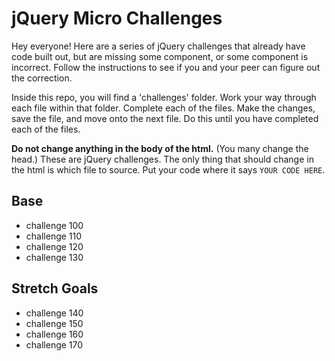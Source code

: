# jQuery Micro Challenges

Hey everyone! Here are a series of jQuery challenges that already have code built out, but are missing some component, or some component is incorrect. Follow the instructions to see if you and your peer can figure out the correction.

Inside this repo, you will find a 'challenges' folder. Work your way through each file within that folder. Complete each of the files. Make the changes, save the file, and move onto the next file. Do this until you have completed each of the files.

**Do not change anything in the body of the html.** (You many change the head.) These are jQuery challenges. The only thing that should change in the html is which file to source. Put your code where it says `YOUR CODE HERE`.

## Base

- challenge 100
- challenge 110
- challenge 120
- challenge 130

## Stretch Goals

- challenge 140
- challenge 150
- challenge 160
- challenge 170
